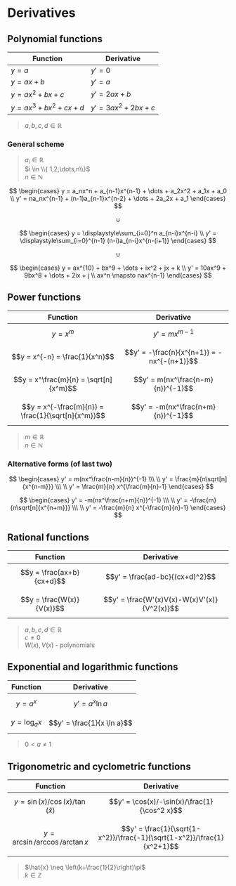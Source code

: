 # Derivatives

## Polynomial functions

| Function | Derivative |
|--|--|
| $y=a$ | $y'=0$ |
| $y=ax+b$ | $y'=a$ |
| $y=ax^2+bx+c$ | $y'=2ax+b$ |
| $y=ax^3+bx^2+cx+d$ | $y'=3ax^2+2bx+c$ |

> $a,b,c,d \in \mathbb{R}$

### General scheme

> $a_i \in \mathbb{R}$  
> $i \in \\{ 1,2,\dots,n\\}$  
> $n \in \mathbb{N}$

$$
\begin{cases}
y = a_nx^n + a_{n-1}x^{n-1} + \dots + a_2x^2 + a_1x + a_0
\\
y' = na_nx^{n-1} + (n-1)a_{n-1}x^{n-2} + \dots + 2a_2x + a_1
\end{cases}
$$

$$
\cup
$$

$$
\begin{cases}
y = \displaystyle\sum_{i=0}^n a_{n-i}x^{n-i}
\\
y' = \displaystyle\sum_{i=0}^{n-1} (n-i)a_{n-i}x^{n-(i+1)}
\end{cases}
$$

$$
\cup
$$

$$
\begin{cases}
y = ax^{10} + bx^9 + \dots + ix^2 + jx + k
\\
y' = 10ax^9 + 9bx^8 + \dots + 2ix + j
\\
ax^n \mapsto nax^{n-1}
\end{cases}
$$

## Power functions

| Function | Derivative |
|--|--|
| $$y = x^m$$ | $$y' = mx^{m-1}$$ |
| $$y = x^{-n} = \frac{1}{x^n}$$ | $$y' = -\frac{n}{x^{n+1}} = -nx^{-(n+1)}$$ |
| $$y = x^\frac{m}{n} = \sqrt[n]{x^m}$$ | $$y' = m(nx^\frac{n-m}{n})^{-1}$$ |
| $$y = x^{-\frac{m}{n}} = \frac{1}{\sqrt[n]{x^m}}$$ | $$y' = -m(nx^\frac{n+m}{n})^{-1}$$ |

> $m \in \mathbb{R}$  
> $n \in \mathbb{N}$

### Alternative forms (of last two)

$$
\begin{cases}
y' = m(nx^\frac{n-m}{n})^{-1}
\\\ \\
y' = \frac{m}{n\sqrt[n]{x^{n-m}}}
\\\ \\
y' = \frac{m}{n} x^{\frac{m}{n}-1}
\end{cases}
$$

$$
\begin{cases}
y' = -m(nx^\frac{n+m}{n})^{-1}
\\\ \\
y' = -\frac{m}{n\sqrt[n]{x^{n+m}}}
\\\ \\
y' = -\frac{m}{n} x^{-\frac{m}{n}-1}
\end{cases}
$$

## Rational functions

| Function | Derivative |
|--|--|
| $$y = \frac{ax+b}{cx+d}$$ | $$y' = \frac{ad-bc}{(cx+d)^2}$$ |
| $$y = \frac{W(x)}{V(x)}$$ | $$y' = \frac{W'(x)V(x)-W(x)V'(x)}{V^2(x)}$$ |

> $a,b,c,d \in \mathbb{R}$  
> $c \neq 0$  
> $W(x), V(x)$ - polynomials

## Exponential and logarithmic functions

| Function | Derivative |
|--|--|
| $$y = a^x$$ | $$y' = a^x \ln a$$ |
| $$y = \log_a x$$ | $$y' = \frac{1}{x \ln a}$$ |

> $0 < a \neq 1$

## Trigonometric and cyclometric functions

| Function | Derivative |
|--|--|
| $$y = \sin(x)/\cos(x)/\tan(\hat{x})$$ | $$y' = \cos(x)/-\sin(x)/\frac{1}{\cos^2 x}$$ |
| $$y = \arcsin/\arccos/\arctan x$$ | $$y' = \frac{1}{\sqrt{1-x^2}}/\frac{-1}{\sqrt{1-x^2}}/\frac{1}{x^2+1}$$ |

> $\hat{x} \neq \left(k+\frac{1}{2}\right)\pi$  
> $k \in \mathbb{Z}$
